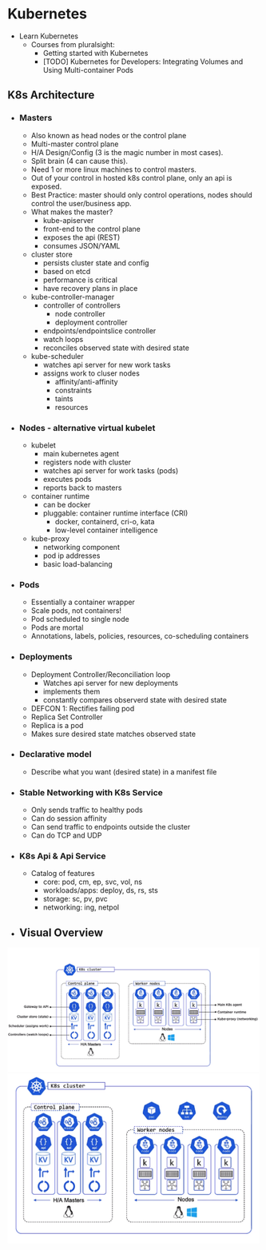 # Kubernetes
- Learn Kubernetes
  - Courses from pluralsight:
    - Getting started with Kubernetes
    - [TODO] Kubernetes for Developers: Integrating Volumes and Using Multi-container Pods 

## K8s Architecture
- ### Masters
  - Also known as head nodes or the control plane
  - Multi-master control plane
  - H/A Design/Config (3 is the magic number in most cases).
  - Split brain (4 can cause this).
  - Need 1 or more linux machines to control masters.
  - Out of your control in hosted k8s control plane, only an api is exposed.
  - Best Practice: master should only control operations, nodes should control the user/business app.
  - What makes the master?
    - kube-apiserver
    - front-end to the control plane
    - exposes the api (REST)
    - consumes JSON/YAML
  - cluster store
    - persists cluster state and config
    - based on etcd 
    - performance is critical
    - have recovery plans in place
  - kube-controller-manager
    - controller of controllers
      - node controller
      - deployment controller
    - endpoints/endpointslice controller
    - watch loops
    - reconciles observed state with desired state
  - kube-scheduler
    - watches api server for new work tasks
    - assigns work to cluser nodes
      - affinity/anti-affinity
      - constraints
      - taints
      - resources
- ### Nodes - alternative virtual kubelet
  - kubelet
    - main kubernetes agent
    - registers node with cluster
    - watches api server for work tasks (pods)
    - executes pods
    - reports back to masters
  - container runtime
    - can be docker
    - pluggable: container runtime interface (CRI)
      - docker, containerd, cri-o, kata
      - low-level container intelligence
  - kube-proxy
    - networking component
    - pod ip addresses
    - basic load-balancing
- ### Pods
  - Essentially a container wrapper
  - Scale pods, not containers!
  - Pod scheduled to single node
  - Pods are mortal
  - Annotations, labels, policies, resources, co-scheduling containers
- ### Deployments
  - Deployment Controller/Reconciliation loop
    - Watches api server for new deployments
    - implements them
    - constantly compares observerd state with desired state
  - DEFCON 1: Rectifies failing pod
  - Replica Set Controller
  - Replica is a pod
  - Makes sure desired state matches observed state

- ### Declarative model
  - Describe what you want (desired state) in a manifest file

- ### Stable Networking with K8s Service
  - Only sends traffic to healthy pods
  - Can do session affinity
  - Can send traffic to endpoints outside the cluster
  - Can do TCP and UDP

- ### K8s Api & Api Service
  - Catalog of features
    - core: pod, cm, ep, svc, vol, ns
    - workloads/apps: deploy, ds, rs, sts
    - storage: sc, pv, pvc
    - networking: ing, netpol

- ## Visual Overview
 ![1](https://github.com/KaitlynParsons/tutorials/blob/master/kubernetes/k8s.PNG)
 ![2](https://github.com/KaitlynParsons/tutorials/blob/master/kubernetes/k8s2.PNG)
